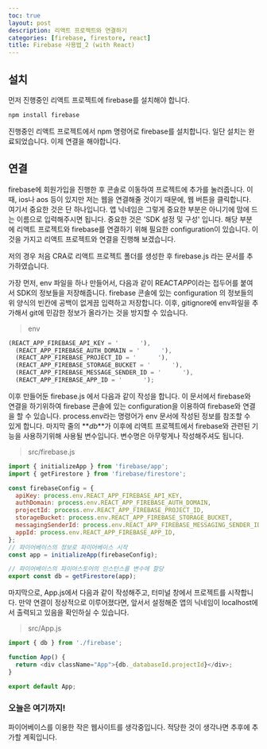 ```yaml
---
toc: true
layout: post
description: 리액트 프로젝트와 연결하기
categories: [firebase, firestore, react]
title: Firebase 사용법_2 (with React)
---
```


## 설치

먼저 진행중인 리액트 프로젝트에 firebase를 설치해야 합니다.

```jsx
npm install firebase
```

진행중인 리액트 프로젝트에서 npm 명령어로 firebase를 설치합니다. 일단 설치는 완료되었습니다. 이제 연결을 해야합니다.

## 연결

firebase에 회원가입을 진행한 후 콘솔로 이동하여 프로젝트에 추가를 눌러줍니다. 이때, ios나 aos 등이 있지만 저는 웹을 연결해줄 것이기 때문에, 웹 버튼을 클릭합니다. 여기서 중요한 것은 단 하나입니다. 앱 닉네임은 그렇게 중요한 부분은 아니기에 맘에 드는 이름으로 입력해주시면 됩니다. 중요한 것은 'SDK 설정 및 구성' 입니다. 해당 부분에 리액트 프로젝트와 firebase를 연결하기 위해 필요한 configuration이 있습니다. 이것을 가지고 리액트 프로젝트와 연결을 진행해 보겠습니다.

저의 경우 처음 CRA로 리액트 프로젝트 폴더를 생성한 후 firebase.js 라는 문서를 추가하였습니다.

가장 먼저, env 파일을 하나 만들어서, 다음과 같이 REACT*APP*이라는 접두어를 붙여서 SDK의 정보들을 저장해줍니다. firebase 콘솔에 있는 configuration 의 정보들의 위 양식의 빈칸에 공백이 없게끔 입력하고 저장합니다. 이후, gitignore에 env파일을 추가해서 git에 민감한 정보가 올라가는 것을 방지할 수 있습니다.

> env

```js
(REACT_APP_FIREBASE_API_KEY = '      '),
  (REACT_APP_FIREBASE_AUTH_DOMAIN = '      '),
  (REACT_APP_FIREBASE_PROJECT_ID = '      '),
  (REACT_APP_FIREBASE_STORAGE_BUCKET = '      '),
  (REACT_APP_FIREBASE_MESSAGE_SENDER_ID = '      '),
  (REACT_APP_FIREBASE_APP_ID = '      ');
```

이후 만들어둔 firebase.js 에서 다음과 같이 작성을 합니다.
이 문서에서 firebase와 연결을 하기위하여 firebase 콘솔에 있는 configuration을 이용하여 firebase와 연결을 할 수 있습니다.
process.env라는 명령어가 env 문서에 작성된 정보를 참조할 수 있게 합니다.
마지막 줄의 **_db_**가 이후에 리액트 프로젝트에서 firebase와 관련된 기능을 사용하기위해 사용될 변수입니다. 변수명은 아무렇게나 작성해주셔도 됩니다.

> src/firebase.js

```js
import { initializeApp } from 'firebase/app';
import { getFirestore } from 'firebase/firestore';

const firebaseConfig = {
  apiKey: process.env.REACT_APP_FIREBASE_API_KEY,
  authDomain: process.env.REACT_APP_FIREBASE_AUTH_DOMAIN,
  projectId: process.env.REACT_APP_FIREBASE_PROJECT_ID,
  storageBucket: process.env.REACT_APP_FIREBASE_STORAGE_BUCKET,
  messagingSenderId: process.env.REACT_APP_FIREBASE_MESSAGING_SENDER_ID,
  appId: process.env.REACT_APP_FIREBASE_APP_ID,
};
// 파이어베이스의 정보로 파이어베이스 시작
const app = initializeApp(firebaseConfig);

// 파이어베이스의 파이어스토어의 인스턴스를 변수에 할당
export const db = getFirestore(app);
```

마지막으로, App.js에서 다음과 같이 작성해주고, 터미널 창에서 프로젝트를 시작합니다. 만약 연결이 정상적으로 이루어졌다면, 앞서서 설정해준 앱의 닉네임이 localhost에서 출력되고 있음을 확인하실 수 있습니다.

> src/App.js

```js
import { db } from './firebase';

function App() {
  return <div className="App">{db._databaseId.projectId}</div>;
}

export default App;
```

### 오늘은 여기까지!

파이어베이스를 이용한 작은 웹사이트를 생각중입니다. 적당한 것이 생각나면 추후에 추가할 계획입니다.
